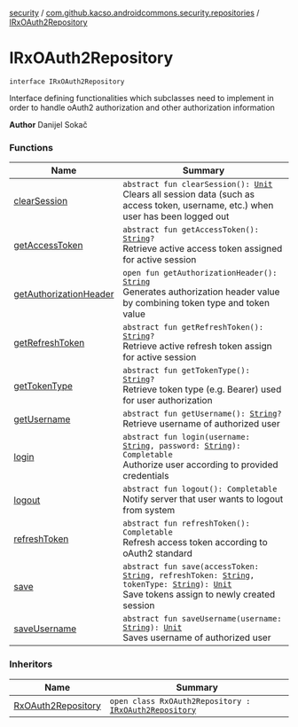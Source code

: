 [security](../../index.md) / [com.github.kacso.androidcommons.security.repositories](../index.md) / [IRxOAuth2Repository](./index.md)

# IRxOAuth2Repository

`interface IRxOAuth2Repository`

Interface defining functionalities which subclasses need to implement in order to handle
oAuth2 authorization and other authorization information

**Author**
Danijel Sokač

### Functions

| Name | Summary |
|---|---|
| [clearSession](clear-session.md) | `abstract fun clearSession(): `[`Unit`](https://kotlinlang.org/api/latest/jvm/stdlib/kotlin/-unit/index.html)<br>Clears all session data (such as access token, username, etc.) when user has been logged out |
| [getAccessToken](get-access-token.md) | `abstract fun getAccessToken(): `[`String`](https://kotlinlang.org/api/latest/jvm/stdlib/kotlin/-string/index.html)`?`<br>Retrieve active access token assigned for active session |
| [getAuthorizationHeader](get-authorization-header.md) | `open fun getAuthorizationHeader(): `[`String`](https://kotlinlang.org/api/latest/jvm/stdlib/kotlin/-string/index.html)<br>Generates authorization header value by combining token type and token value |
| [getRefreshToken](get-refresh-token.md) | `abstract fun getRefreshToken(): `[`String`](https://kotlinlang.org/api/latest/jvm/stdlib/kotlin/-string/index.html)`?`<br>Retrieve active refresh token assign for active session |
| [getTokenType](get-token-type.md) | `abstract fun getTokenType(): `[`String`](https://kotlinlang.org/api/latest/jvm/stdlib/kotlin/-string/index.html)`?`<br>Retrieve token type (e.g. Bearer) used for user authorization |
| [getUsername](get-username.md) | `abstract fun getUsername(): `[`String`](https://kotlinlang.org/api/latest/jvm/stdlib/kotlin/-string/index.html)`?`<br>Retrieve username of authorized user |
| [login](login.md) | `abstract fun login(username: `[`String`](https://kotlinlang.org/api/latest/jvm/stdlib/kotlin/-string/index.html)`, password: `[`String`](https://kotlinlang.org/api/latest/jvm/stdlib/kotlin/-string/index.html)`): Completable`<br>Authorize user according to provided credentials |
| [logout](logout.md) | `abstract fun logout(): Completable`<br>Notify server that user wants to logout from system |
| [refreshToken](refresh-token.md) | `abstract fun refreshToken(): Completable`<br>Refresh access token according to oAuth2 standard |
| [save](save.md) | `abstract fun save(accessToken: `[`String`](https://kotlinlang.org/api/latest/jvm/stdlib/kotlin/-string/index.html)`, refreshToken: `[`String`](https://kotlinlang.org/api/latest/jvm/stdlib/kotlin/-string/index.html)`, tokenType: `[`String`](https://kotlinlang.org/api/latest/jvm/stdlib/kotlin/-string/index.html)`): `[`Unit`](https://kotlinlang.org/api/latest/jvm/stdlib/kotlin/-unit/index.html)<br>Save tokens assign to newly created session |
| [saveUsername](save-username.md) | `abstract fun saveUsername(username: `[`String`](https://kotlinlang.org/api/latest/jvm/stdlib/kotlin/-string/index.html)`): `[`Unit`](https://kotlinlang.org/api/latest/jvm/stdlib/kotlin/-unit/index.html)<br>Saves username of authorized user |

### Inheritors

| Name | Summary |
|---|---|
| [RxOAuth2Repository](../../com.github.kacso.androidcommons.security.repositories.impl/-rx-o-auth2-repository/index.md) | `open class RxOAuth2Repository : `[`IRxOAuth2Repository`](./index.md) |
